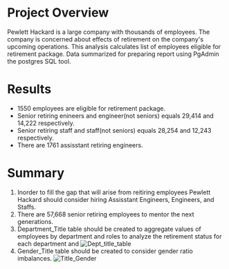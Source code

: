 # Project Overview

 Pewlett Hackard is a large company with thousands of employees. The company is concerned about effects of retirement on
 the company's upcoming operations. This analysis calculates list of employees eligible for retirement package. 
 Data summarized for preparing report using PgAdmin the postgres SQL tool.

# Results 

  * 1550 employees are eligible for retirement package.
  * Senior retiring enineers and engineer(not seniors) equals 29,414 and 14,222 respectively.
  * Senior retiring staff and staff(not seniors) equals 28,254 and 12,243 respectively.
  * There are 1761 assisstant retiring engineers. 
  

# Summary

 1. Inorder to fill the gap that will arise from reitiring employees Pewlett Hackard should consider hiring Assisstant Engineers, 
 Engineers, and Staffs.  
 2. There are 57,668 senior retiring employees to mentor the  next generations.
 3. Department_Title table should be created to aggregate values of employees by department and roles to analyze the retirement 
 status for each department and 
 ![Dept_title_table](https://user-images.githubusercontent.com/86446609/128528926-e094739e-dba5-48b2-b00c-6b9e972bf644.JPG)
 4. Gender_Title table should be created to consider gender ratio imbalances.
 ![Title_Gender](https://user-images.githubusercontent.com/86446609/128615928-fe66a749-ec7d-47d1-bfd6-7c37afd04cf3.JPG)
